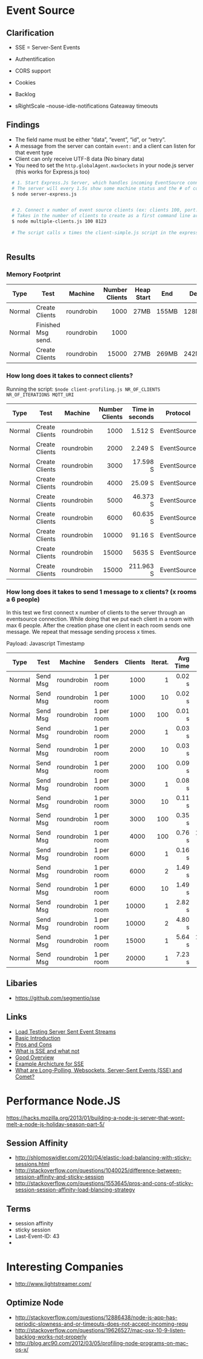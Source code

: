 # Event Source


## Clarification
* SSE = Server-Sent Events
* Authentification
* CORS support
* Cookies
* Backlog


* sRightScale
–nouse-idle-notifications
Gateaway timeouts




## Findings


* The field name must be either “data”, “event”, “id”, or “retry”.
* A message from the server can contain ```event:``` and a client can listen for that event type
* Client can only receive UTF-8 data (No binary data)
* You need to set the ```http.globalAgent.maxSockets``` in your node.js server (this works for Express.js too)


```bash 
  # 1. Start Express.Js Server, which handles incoming EventSource connections
  # The server will every 1.5s show some machine status and the # of connected clients
  $ node server-express.js


  # 2. Connect x number of event source clients (ex: clients 100, port: 8123)
  # Takes in the number of clients to create as a first command line argument
  $ node multiple-clients.js 100 8123
  
  # The script calls x times the client-simple.js script in the express folder
  
```

## Results

### Memory Footprint

| Type    | Test                | Machine    | Number Clients  | Heap Start | End   |Delta  | Env   |
|---------|---------------------|------------|----------------:| ----------:|-------|------:|-------|
| Normal  | Create Clients      | roundrobin |           1000  | 27MB       | 155MB | 128MB | Local |
| Normal  | Finished Msg send.  | roundrobin |           1000  |            |       |       | Local |
| Normal  | Create Clients      | roundrobin |           15000 | 27MB       | 269MB | 242MB | Local |

### How long does it takes to connect clients?

Running the script: ```$node client-profiling.js NR_OF_CLIENTS NR_OF_ITERATIONS MQTT_URI```

| Type    | Test           | Machine    | Number Clients  | Time in seconds  | Protocol    | Env   |
|---------|----------------|------------|----------------:|-----------------:|-------------|-------|
| Normal  | Create Clients | roundrobin |           1000  | 1.512   S        | EventSource | Local |
| Normal  | Create Clients | roundrobin |           2000  | 2.249   S        | EventSource | Local |
| Normal  | Create Clients | roundrobin |           3000  | 17.598  S        | EventSource | Local |
| Normal  | Create Clients | roundrobin |           4000  | 25.09   S        | EventSource | Local |
| Normal  | Create Clients | roundrobin |           5000  | 46.373  S        | EventSource | Local |
| Normal  | Create Clients | roundrobin |           6000  | 60.635  S        | EventSource | Local |
| Normal  | Create Clients | roundrobin |          10000  | 91.16   S        | EventSource | Local |
| Normal  | Create Clients | roundrobin |          15000  | 5635    S        | EventSource | Local |
| Normal  | Create Clients | roundrobin |          15000  | 211.963 S        | EventSource | Local |

### How long does it takes to send 1 message to x clients? (x rooms a 6 people)

In this test we first connect x number of clients to the server through an eventsource connection. While doing that we put each client in a room
with max 6 people. After the creation phase one client in each room sends one message. We repeat that message sending process x times.

Payload: Javascript Timestamp

| Type        | Test             | Machine      | Senders      | Clients    | Iterat.      | Avg Time | Total       | CPU Avg  | #Msg   |
| ----------- | ---------------- | ------------ | ------------ | ---------: | -----------: | -------: | ----------: | -------: | -----: |
| Normal      | Send Msg         | roundrobin   | 1 per room   | 1000       | 1            | 0.02 s   | 3.353 s     |  6.6  %  | 1000   |
| Normal      | Send Msg         | roundrobin   | 1 per room   | 1000       | 10           | 0.02 s   | 13.595 s    |  9.33 %  | 10000  |
| Normal      | Send Msg         | roundrobin   | 1 per room   | 1000       | 100          | 0.01 s   | 108.67 s    |  5.41 %  | 101240 |
| Normal      | Send Msg         | roundrobin   | 1 per room   | 2000       | 1            | 0.03 s   | 5.837  s    |  4.27 %  | 2490   |
| Normal      | Send Msg         | roundrobin   | 1 per room   | 2000       | 10           | 0.03 s   | 24.842 s    |  3.67 %  | 20020  |
| Normal      | Send Msg         | roundrobin   | 1 per room   | 2000       | 100          | 0.09 s   | 266.289 s   |  3.54 %  | 201758 |
| Normal      | Send Msg         | roundrobin   | 1 per room   | 3000       | 1            | 0.08 s   | 24.91 s     |  6.54 %  | 3264   |
| Normal      | Send Msg         | roundrobin   | 1 per room   | 3000       | 10           | 0.11 s   | 42.7 s      |  3.32 %  | 30450  |
| Normal      | Send Msg         | roundrobin   | 1 per room   | 3000       | 100          | 0.35 s   | 500.89 s    |  3.28 %  | 303534 |
| Normal      | Send Msg         | roundrobin   | 1 per room   | 4000       | 100          | 0.76 s   | 1054.449 s  |  3.17 %  | 406597 |
| Normal      | Send Msg         | roundrobin   | 1 per room   | 6000       | 1            | 0.16 s   | 87.676 s    |  7.39 %  | 6228   |
| Normal      | Send Msg         | roundrobin   | 1 per room   | 6000       | 2            | 1.49 s   | 129.514 s   |  6.51 %  | 12156  |
| Normal      | Send Msg         | roundrobin   | 1 per room   | 6000       | 10           | 1.49 s   | 387.154 s   |  3.50 %  | 61466  |
| Normal      | Send Msg         | roundrobin   | 1 per room   | 10000      | 1            | 2.82 s   | 188.652 s   |  3.84 %  | 10477  |
| Normal      | Send Msg         | roundrobin   | 1 per room   | 10000      | 2            | 4.80 s   | 310.41 s    |  4.78 %  | 25130  |
| Normal      | Send Msg         | roundrobin   | 1 per room   | 15000      | 1            | 5.64 s   | 1013.484 s  |  4.73 %  | 17453  |
| Normal      | Send Msg         | roundrobin   | 1 per room   | 20000      | 1            | 7.23 s   | 469.806 s   |  3.91 %  | 21818  |







## Libaries

* https://github.com/segmentio/sse



## Links
* [Load Testing Server Sent Event Streams](http://matthiasnehlsen.com/blog/2013/05/11/load-testing-server-sent-event-streams/)
* [Basic Introduction](http://www.html5rocks.com/en/tutorials/eventsource/basics/)
* [Pros and Cons](http://www.activestate.com/blog/2013/07/server-sent-events-aura-and-nodejs)
* [What is SSE and what not](http://tomkersten.com/articles/server-sent-events-with-node/)
* [Good Overview](http://chimera.labs.oreilly.com/books/1230000000545/ch16.html#EVENT_STREAM_PROTOCOL)
* [Example Archicture for SSE](http://www.slideshare.net/beatfactor/sse-23276287)
* [What are Long-Polling, Websockets, Server-Sent Events (SSE) and Comet?](http://stackoverflow.com/questions/11077857/what-are-long-polling-websockets-server-sent-events-sse-and-comet)


# Performance Node.JS
https://hacks.mozilla.org/2013/01/building-a-node-js-server-that-wont-melt-a-node-js-holiday-season-part-5/

## Session Affinity
* http://shlomoswidler.com/2010/04/elastic-load-balancing-with-sticky-sessions.html
* http://stackoverflow.com/questions/1040025/difference-between-session-affinity-and-sticky-session
* http://stackoverflow.com/questions/1553645/pros-and-cons-of-sticky-session-session-affinity-load-blancing-strategy

## Terms
* session affinity
* sticky session
* Last-Event-ID: 43
* 
# Interesting Companies
* http://www.lightstreamer.com/


## Optimize Node
* http://stackoverflow.com/questions/12886438/node-js-app-has-periodic-slowness-and-or-timeouts-does-not-accept-incoming-requ
* http://stackoverflow.com/questions/19626527/mac-osx-10-9-listen-backlog-works-not-properly
* http://blog.arc90.com/2012/03/05/profiling-node-programs-on-mac-os-x/



